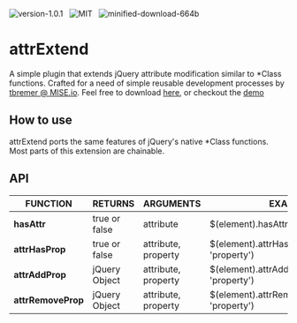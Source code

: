 ![version-1.0.1](http://img.shields.io/badge/Version-1.0.1-00cc00.svg?style=flat) &nbsp; ![MIT](http://img.shields.io/badge/License-MIT-dd6ad5.svg?style=flat) &nbsp; ![minified-download-664b](http://img.shields.io/badge/Minified%20Download-664b-136ad5.svg?style=flat)

attrExtend
============
A simple plugin that extends jQuery attribute modification similar to *Class functions. Crafted for a need of simple reusable development processes by [tbremer @ MISE.io](//mise.io). Feel free to download [here](https://github.com/tbremer/selectify.js/archive/master.zip), or checkout the [demo](//mise.io/selectify.js)

How to use
-----------
attrExtend ports the same features of jQuery's native *Class functions. Most parts of this extension are chainable.

API
-----------
| **FUNCTION**       | **RETURNS**   | **ARGUMENTS**       | **EXAMPLE**                                       |
| ------------------ | ------------- |-------------------- | ------------------------------------------------- |
| **hasAttr**       | true or false | attribute           | $(element).hasAttr('attribute')                    |
|**attrHasProp**    | true or false | attribute, property | $(element).attrHasProp('attribute', 'property')    |
|**attrAddProp**    | jQuery Object | attribute, property | $(element).attrAddProp('attribute', 'property')    |
|**attrRemoveProp** | jQuery Object | attribute, property | $(element).attrRemoveProp('attribute', 'property') |
